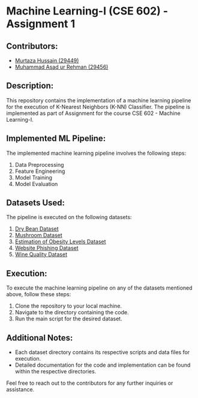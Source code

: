 # Machine Learning-I (CSE 602) - Assignment 1

## Contributors:
- [Murtaza Hussain (29449)](https://github.com/murtazaa-hussainn)
- [Muhammad Asad ur Rehman (29456)](https://github.com/MARN121)

## Description:
This repository contains the implementation of a machine learning pipeline for the execution of K-Nearest Neighbors (K-NN) Classifier. The pipeline is implemented as part of Assignment for the course CSE 602 - Machine Learning-I.

## Implemented ML Pipeline:
The implemented machine learning pipeline involves the following steps:
1. Data Preprocessing
2. Feature Engineering
3. Model Training
4. Model Evaluation

## Datasets Used:
The pipeline is executed on the following datasets:
1. [Dry Bean Dataset](https://archive.ics.uci.edu/dataset/602/dry+bean+dataset)
2. [Mushroom Dataset](https://archive.ics.uci.edu/dataset/73/mushroom)
3. [Estimation of Obesity Levels Dataset](https://archive.ics.uci.edu/dataset/544/estimation+of+obesity+levels+based+on+eating+habits+and+physical+condition)
4. [Website Phishing Dataset](https://archive.ics.uci.edu/dataset/379/website+phishing)
5. [Wine Quality Dataset](https://archive.ics.uci.edu/dataset/186/wine+quality)

## Execution:
To execute the machine learning pipeline on any of the datasets mentioned above, follow these steps:
1. Clone the repository to your local machine.
2. Navigate to the directory containing the code.
3. Run the main script for the desired dataset.

## Additional Notes:
- Each dataset directory contains its respective scripts and data files for execution.
- Detailed documentation for the code and implementation can be found within the respective directories.

Feel free to reach out to the contributors for any further inquiries or assistance.

